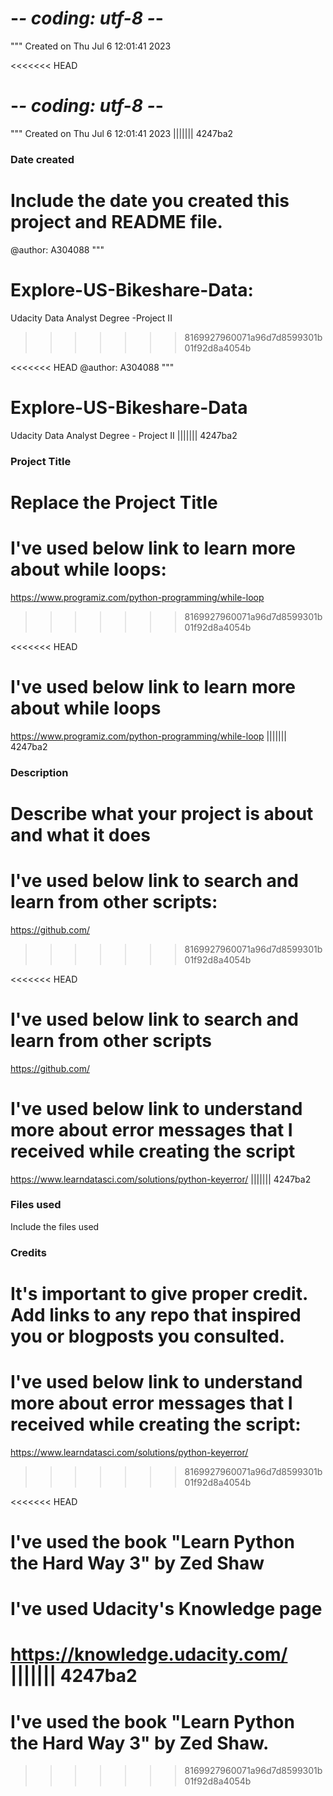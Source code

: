 # -*- coding: utf-8 -*-
"""
Created on Thu Jul  6 12:01:41 2023

<<<<<<< HEAD
# -*- coding: utf-8 -*-
"""
Created on Thu Jul  6 12:01:41 2023
||||||| 4247ba2
### Date created
Include the date you created this project and README file.
=======
@author: A304088
"""
# Explore-US-Bikeshare-Data:
Udacity Data Analyst Degree -Project II
>>>>>>> 8169927960071a96d7d8599301b01f92d8a4054b

<<<<<<< HEAD
@author: A304088
"""
# Explore-US-Bikeshare-Data
Udacity Data Analyst Degree - Project II
||||||| 4247ba2
### Project Title
Replace the Project Title
=======
# I've used below link to learn more about while loops:
https://www.programiz.com/python-programming/while-loop
>>>>>>> 8169927960071a96d7d8599301b01f92d8a4054b

<<<<<<< HEAD
# I've used below link to learn more about while loops
https://www.programiz.com/python-programming/while-loop
||||||| 4247ba2
### Description
Describe what your project is about and what it does
=======
# I've used below link to search and learn from other scripts:
https://github.com/
>>>>>>> 8169927960071a96d7d8599301b01f92d8a4054b

<<<<<<< HEAD
# I've used below link to search and learn from other scripts
https://github.com/

# I've used below link to understand more about error messages that I received while creating the script
https://www.learndatasci.com/solutions/python-keyerror/
||||||| 4247ba2
### Files used
Include the files used

### Credits
It's important to give proper credit. Add links to any repo that inspired you or blogposts you consulted.
=======
# I've used below link to understand more about error messages that I received while creating the script:
https://www.learndatasci.com/solutions/python-keyerror/
>>>>>>> 8169927960071a96d7d8599301b01f92d8a4054b

<<<<<<< HEAD
# I've used the book "Learn Python the Hard Way 3" by Zed Shaw

# I've used Udacity's Knowledge page
https://knowledge.udacity.com/
||||||| 4247ba2
=======
# I've used the book "Learn Python the Hard Way 3" by Zed Shaw.
>>>>>>> 8169927960071a96d7d8599301b01f92d8a4054b
